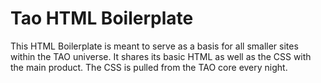 # Tao HTML Boilerplate
This HTML Boilerplate is meant to serve as a basis for all smaller sites within the TAO universe. It shares its basic HTML as well as the CSS with the main product. The CSS is pulled from the TAO core every night.
